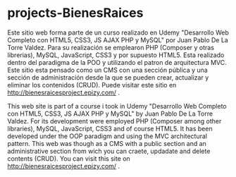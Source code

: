 # projects-BienesRaices
Este sitio web forma parte de un curso realizado en Udemy "Desarrollo Web Completo con HTML5, CSS3, JS AJAX PHP y MySQL" por Juan Pablo De La Torre Valdez. 
Para su realización se emplearon PHP (Composer y otras librerias), MySQL, JavaScript, CSS3 y por supuesto HTML5. 
Esta realizado dentro del paradigma de la POO y utilizando el patron de arquitectura MVC.
Este sitio esta pensado como un CMS con una sección pública y una sección de administración desde la que se pueden crear, actualizar y eliminar los contenidos (CRUD). 
Puede visitar este sitio en http://bienesraicesproject.epizy.com/ .

This web site is part of a course i took in Udemy "Desarrollo Web Completo con HTML5, CSS3, JS AJAX PHP y MySQL" by Juan Pablo De La Torre Valdez. 
For its development were employed PHP (Composer among other libraries), MySQL, JavaScript, CSS3 and of course HTML5. 
It has been developed under the OOP paradigm and using the MVC architectural pattern.
This web was though as a CMS with a public section and an administrative section from wich you can craete, updadate and delete contents (CRUD). 
You can visit this site on http://bienesraicesproject.epizy.com/ .
